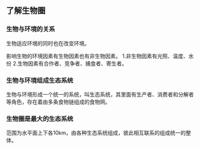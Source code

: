 
## 了解生物圈
### 生物与环境的关系
生物适应环境的同时也在改变环境。

影响生物的环境因素有生物因素也有非生物因素。
1.非生物因素有光照、温度、水份
2.生物因素有合作者、竞争者、捕食者、寄生者。

### 生物与环境组成生态系统
生物与环境形成一个统一的系统，叫生态系统，其里面有生产者、消费者和分解者等角色，存在着由多条食物链组成的食物网。

### 生物圈是最大的生态系统
范围为水平面上下各10km，由各种生态系统组成，彼此相互联系的组成统一的整体。